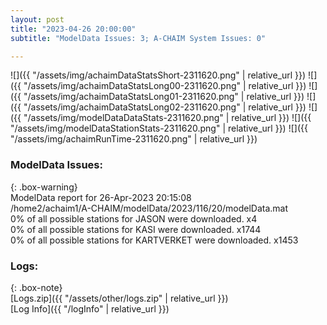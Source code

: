 ```yaml
---
layout: post
title: "2023-04-26 20:00:00"
subtitle: "ModelData Issues: 3; A-CHAIM System Issues: 0"

---
```


![]({{ "/assets/img/achaimDataStatsShort-2311620.png" | relative_url }})
![]({{ "/assets/img/achaimDataStatsLong00-2311620.png" | relative_url }})
![]({{ "/assets/img/achaimDataStatsLong01-2311620.png" | relative_url }})
![]({{ "/assets/img/achaimDataStatsLong02-2311620.png" | relative_url }})
![]({{ "/assets/img/modelDataDataStats-2311620.png" | relative_url }})
![]({{ "/assets/img/modelDataStationStats-2311620.png" | relative_url }})
![]({{ "/assets/img/achaimRunTime-2311620.png" | relative_url }})


### ModelData Issues:  
  
{: .box-warning}  
 ModelData report for 26-Apr-2023 20:15:08   
 /home2/achaim1/A-CHAIM/modelData/2023/116/20/modelData.mat   
 0% of all possible stations for JASON were downloaded. x4   
 0% of all possible stations for KASI were downloaded. x1744   
 0% of all possible stations for KARTVERKET were downloaded. x1453   
  


### Logs:  
  
{: .box-note}  
[Logs.zip]({{ "/assets/other/logs.zip" | relative_url }})  
[Log Info]({{ "/logInfo" | relative_url }})  
